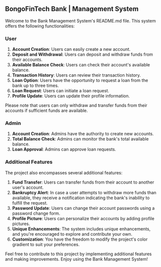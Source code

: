 ## BongoFinTech Bank | Management System

Welcome to the Bank Management System's README.md file. This system offers the following functionalities:

### User

1. **Account Creation**: Users can easily create a new account.
2. **Deposit and Withdrawal**: Users can deposit and withdraw funds from their accounts.
3. **Available Balance Check**: Users can check their account's available balance.
4. **Transaction History**: Users can review their transaction history.
5. **Loan Option**: Users have the opportunity to request a loan from the bank up to three times.
6. **Loan Request**: Users can initiate a loan request.
7. **Profile Update**: Users can update their profile information.

Please note that users can only withdraw and transfer funds from their accounts if sufficient funds are available.

### Admin

1. **Account Creation**: Admins have the authority to create new accounts.
2. **Total Balance Check**: Admins can monitor the bank's total available balance.
3. **Loan Approval**: Admins can approve loan requests.

### Additional Features

The project also encompasses several additional features:

1. **Fund Transfer**: Users can transfer funds from their account to another user's account.
2. **Bankruptcy Alert**: In case a user attempts to withdraw more funds than available, they receive a notification indicating the bank's inability to fulfill the request.
3. **Password Update**: Users can change their account passwords using a password change form.
4. **Profile Picture**: Users can personalize their accounts by adding profile pictures.
5. **Unique Enhancements**: The system includes unique enhancements, and you're encouraged to explore and contribute your own.
6. **Customization**: You have the freedom to modify the project's color gradient to suit your preferences.

Feel free to contribute to this project by implementing additional features and making improvements. Enjoy using the Bank Management System!
